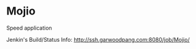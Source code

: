 Mojio
=====

Speed application


Jenkin's Build/Status Info: <http://ssh.garwoodpang.com:8080/job/Mojio/>
